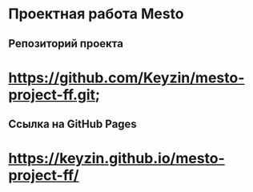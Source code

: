 # Проектная работа Mesto

## Репозиторий проекта
https://github.com/Keyzin/mesto-project-ff.git;
=================================================

## Ссылка на GitHub Pages
https://keyzin.github.io/mesto-project-ff/
=================================================